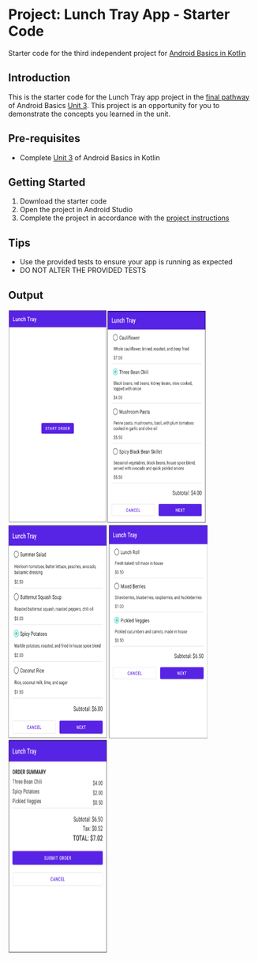 Project: Lunch Tray App - Starter Code
==================================

Starter code for the third independent project for [Android Basics in Kotlin](https://developer.android.com/courses/android-basics-kotlin/course)

Introduction
------------

This is the starter code for the Lunch Tray app project in the [final pathway](https://developer.android.com/courses/pathways/android-basics-kotlin-unit-3-pathway-5) of Android Basics [Unit 3](https://developer.android.com/courses/android-basics-kotlin/unit-3). This project is an opportunity for you to demonstrate the concepts you learned in the unit.

Pre-requisites
--------------

- Complete [Unit 3](https://developer.android.com/courses/android-basics-kotlin/unit-3) of Android Basics in Kotlin

Getting Started
---------------

1. Download the starter code
2. Open the project in Android Studio
3. Complete the project in accordance with the [project instructions](https://developer.android.com/codelabs/basic-android-kotlin-training-project-lunch-tray)

Tips
----

- Use the provided tests to ensure your app is running as expected
- DO NOT ALTER THE PROVIDED TESTS

Output
------

<img width="200" height="433" src="https://github.com/Pritish-Sinha/Google-Development-Training/blob/cc038c3c0efe81903070331b4a7c1c44ff5c3a96/LunchTray/output/LT01.png" alt="Start Order"><img width="200" height="433" src="https://github.com/Pritish-Sinha/Google-Development-Training/blob/cc038c3c0efe81903070331b4a7c1c44ff5c3a96/LunchTray/output/LT02.png" alt="Subtotal"><img width="200" height="433" src="https://github.com/Pritish-Sinha/Google-Development-Training/blob/cc038c3c0efe81903070331b4a7c1c44ff5c3a96/LunchTray/output/LT03.png" alt="Add Side Dish"> <img width="200" height="433" src="https://github.com/Pritish-Sinha/Google-Development-Training/blob/cc038c3c0efe81903070331b4a7c1c44ff5c3a96/LunchTray/output/LT04.png" alt="Select Accompaniment"><img width="200" height="433" src="https://github.com/Pritish-Sinha/Google-Development-Training/blob/cc038c3c0efe81903070331b4a7c1c44ff5c3a96/LunchTray/output/LT05.png" alt=" Submit Order">
